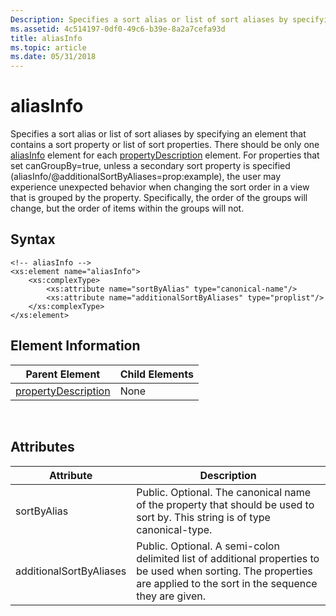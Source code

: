 ```yaml
---
Description: Specifies a sort alias or list of sort aliases by specifying an element that contains a sort property or list of sort properties.
ms.assetid: 4c514197-0df0-49c6-b39e-8a2a7cefa93d
title: aliasInfo
ms.topic: article
ms.date: 05/31/2018
---
```


# aliasInfo

Specifies a sort alias or list of sort aliases by specifying an element that contains a sort property or list of sort properties. There should be only one [aliasInfo](https://msdn.microsoft.com/library/Bb773860(v=VS.85).aspx) element for each [propertyDescription](https://msdn.microsoft.com/library/Bb773880(v=VS.85).aspx) element. For properties that set canGroupBy=true, unless a secondary sort property is specified (aliasInfo/@additionalSortByAliases=prop:example), the user may experience unexpected behavior when changing the sort order in a view that is grouped by the property. Specifically, the order of the groups will change, but the order of items within the groups will not.

## Syntax


```
<!-- aliasInfo -->
<xs:element name="aliasInfo">
    <xs:complexType>
        <xs:attribute name="sortByAlias" type="canonical-name"/>
        <xs:attribute name="additionalSortByAliases" type="proplist"/>
    </xs:complexType>
</xs:element>
```



## Element Information



| Parent Element                                                   | Child Elements |
|------------------------------------------------------------------|----------------|
| [propertyDescription](https://msdn.microsoft.com/library/Bb773880(v=VS.85).aspx) | None           |



 

## Attributes



| Attribute               | Description                                                                                                                                                            |
|-------------------------|------------------------------------------------------------------------------------------------------------------------------------------------------------------------|
| sortByAlias             | Public. Optional. The canonical name of the property that should be used to sort by. This string is of type canonical-type.                                            |
| additionalSortByAliases | Public. Optional. A semi-colon delimited list of additional properties to be used when sorting. The properties are applied to the sort in the sequence they are given. |



 

 

 



